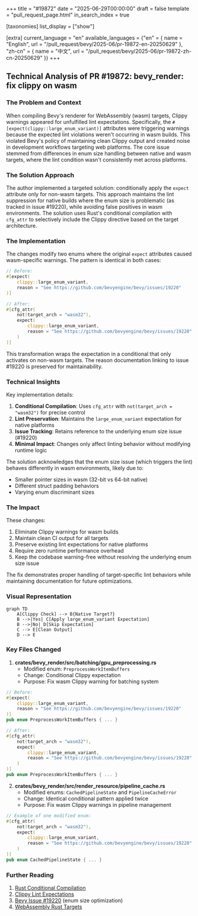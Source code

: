 +++
title = "#19872"
date = "2025-06-29T00:00:00"
draft = false
template = "pull_request_page.html"
in_search_index = true

[taxonomies]
list_display = ["show"]

[extra]
current_language = "en"
available_languages = {"en" = { name = "English", url = "/pull_request/bevy/2025-06/pr-19872-en-20250629" }, "zh-cn" = { name = "中文", url = "/pull_request/bevy/2025-06/pr-19872-zh-cn-20250629" }}
+++

## Technical Analysis of PR #19872: bevy_render: fix clippy on wasm

### The Problem and Context
When compiling Bevy's renderer for WebAssembly (wasm) targets, Clippy warnings appeared for unfulfilled lint expectations. Specifically, the `#[expect(clippy::large_enum_variant)]` attributes were triggering warnings because the expected lint violations weren't occurring in wasm builds. This violated Bevy's policy of maintaining clean Clippy output and created noise in development workflows targeting web platforms. The core issue stemmed from differences in enum size handling between native and wasm targets, where the lint condition wasn't consistently met across platforms.

### The Solution Approach
The author implemented a targeted solution: conditionally apply the `expect` attribute only for non-wasm targets. This approach maintains the lint suppression for native builds where the enum size is problematic (as tracked in issue #19220), while avoiding false positives in wasm environments. The solution uses Rust's conditional compilation with `cfg_attr` to selectively include the Clippy directive based on the target architecture.

### The Implementation
The changes modify two enums where the original `expect` attributes caused wasm-specific warnings. The pattern is identical in both cases:

```rust
// Before:
#[expect(
    clippy::large_enum_variant,
    reason = "See https://github.com/bevyengine/bevy/issues/19220"
)]

// After:
#[cfg_attr(
    not(target_arch = "wasm32"),
    expect(
        clippy::large_enum_variant,
        reason = "See https://github.com/bevyengine/bevy/issues/19220"
    )
)]
```

This transformation wraps the expectation in a conditional that only activates on non-wasm targets. The reason documentation linking to issue #19220 is preserved for maintainability.

### Technical Insights
Key implementation details:
1. **Conditional Compilation**: Uses `cfg_attr` with `not(target_arch = "wasm32")` for precise control
2. **Lint Preservation**: Maintains the `large_enum_variant` expectation for native platforms
3. **Issue Tracking**: Retains reference to the underlying enum size issue (#19220)
4. **Minimal Impact**: Changes only affect linting behavior without modifying runtime logic

The solution acknowledges that the enum size issue (which triggers the lint) behaves differently in wasm environments, likely due to:
- Smaller pointer sizes in wasm (32-bit vs 64-bit native)
- Different struct padding behaviors
- Varying enum discriminant sizes

### The Impact
These changes:
1. Eliminate Clippy warnings for wasm builds
2. Maintain clean CI output for all targets
3. Preserve existing lint expectations for native platforms
4. Require zero runtime performance overhead
5. Keep the codebase warning-free without resolving the underlying enum size issue

The fix demonstrates proper handling of target-specific lint behaviors while maintaining documentation for future optimizations.

### Visual Representation

```mermaid
graph TD
    A[Clippy Check] --> B{Native Target?}
    B -->|Yes| C[Apply large_enum_variant Expectation]
    B -->|No| D[Skip Expectation]
    C --> E[Clean Output]
    D --> E
```

### Key Files Changed

1. **crates/bevy_render/src/batching/gpu_preprocessing.rs**
   - Modified enum: `PreprocessWorkItemBuffers`
   - Change: Conditional Clippy expectation
   - Purpose: Fix wasm Clippy warning for batching system

```rust
// Before:
#[expect(
    clippy::large_enum_variant,
    reason = "See https://github.com/bevyengine/bevy/issues/19220"
)]
pub enum PreprocessWorkItemBuffers { ... }

// After:
#[cfg_attr(
    not(target_arch = "wasm32"),
    expect(
        clippy::large_enum_variant,
        reason = "See https://github.com/bevyengine/bevy/issues/19220"
    )
)]
pub enum PreprocessWorkItemBuffers { ... }
```

2. **crates/bevy_render/src/render_resource/pipeline_cache.rs**
   - Modified enums: `CachedPipelineState` and `PipelineCacheError`
   - Change: Identical conditional pattern applied twice
   - Purpose: Fix wasm Clippy warnings in pipeline management

```rust
// Example of one modified enum:
#[cfg_attr(
    not(target_arch = "wasm32"),
    expect(
        clippy::large_enum_variant,
        reason = "See https://github.com/bevyengine/bevy/issues/19220"
    )
)]
pub enum CachedPipelineState { ... }
```

### Further Reading
1. [Rust Conditional Compilation](https://doc.rust-lang.org/reference/conditional-compilation.html)
2. [Clippy Lint Expectations](https://doc.rust-lang.org/rustc/lints/levels.html#expect)
3. [Bevy Issue #19220](https://github.com/bevyengine/bevy/issues/19220) (enum size optimization)
4. [WebAssembly Rust Targets](https://rustwasm.github.io/docs/book/reference/js-ffi.html)